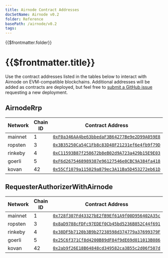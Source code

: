 ```yaml
---
title: Airnode Contract Addresses
docSetName: Airnode v0.2
folder: Reference
basePath: /airnode/v0.2
tags:
---
```


<TitleSpan>{{$frontmatter.folder}}</TitleSpan>

# {{$frontmatter.title}}

<VersionWarning/>
<TocHeader />
<TOC class="table-of-contents" :include-level="[2,3]" />

Use the contract addresses listed in the tables below to interact with Airnode
on EVM-compatible blockchains. Additional addresses will be added as contracts
are deployed, but feel free to
[submit a GitHub issue](https://github.com/api3dao/airnode/issues) requesting a
new deployment.

## AirnodeRrp

| Network | Chain ID | Contract Address                                                                                                                |
| ------- | -------- | ------------------------------------------------------------------------------------------------------------------------------- |
| mainnet | 1        | [`0xF0a346AA4be63bbedaF3B64277Be9e2D99A059E8`](https://etherscan.io/address/0xF0a346AA4be63bbedaF3B64277Be9e2D99A059E8)         |
| ropsten | 3        | [`0x3B35250Ca54C1Fb8c83D48F21231ef6e4fb9f79D`](https://ropsten.etherscan.io/address/0x3B35250Ca54C1Fb8c83D48F21231ef6e4fb9f79D) |
| rinkeby | 4        | [`0xC11593B87f258672b8eB02d9A723a429b15E9E03`](https://rinkeby.etherscan.io/address/0xC11593B87f258672b8eB02d9A723a429b15E9E03) |
| goerli  | 5        | [`0xF6d2675468989387e96127546e0CBC9A384fa418`](https://goerli.etherscan.io/address/0xF6d2675468989387e96127546e0CBC9A384fa418)  |
| kovan   | 42       | [`0x55Cf1079a115029a879ec3A11Ba5D453272eb61D`](https://kovan.etherscan.io/address/0x55Cf1079a115029a879ec3A11Ba5D453272eb61D)   |

## RequesterAuthorizerWithAirnode

| Network | Chain ID | Contract Address                                                                                                                |
| ------- | -------- | ------------------------------------------------------------------------------------------------------------------------------- |
| mainnet | 1        | [`0x728f307Fd43327bE2fB9Ef61A9f00D956402A35c`](https://etherscan.io/address/0x728f307Fd43327bE2fB9Ef61A9f00D956402A35c)         |
| ropsten | 3        | [`0x8aD9788cFDFc97EDEf0Cb45bd5236B852C44f691`](https://ropsten.etherscan.io/address/0x8aD9788cFDFc97EDEf0Cb45bd5236B852C44f691) |
| rinkeby | 4        | [`0x38DF5b7120b3B9b27238598d374779a37699379F`](https://rinkeby.etherscan.io/address/0x38DF5b7120b3B9b27238598d374779a37699379F) |
| goerli  | 5        | [`0x25C6f371Cf8d4200B89dF84f9dE69d011013B086`](https://goerli.etherscan.io/address/0x25C6f371Cf8d4200B89dF84f9dE69d011013B086)  |
| kovan   | 42       | [`0x2ab9f26E18B64848cd349582ca3B55c2d06f507d`](https://kovan.etherscan.io/address/0x2ab9f26E18B64848cd349582ca3B55c2d06f507d)   |
